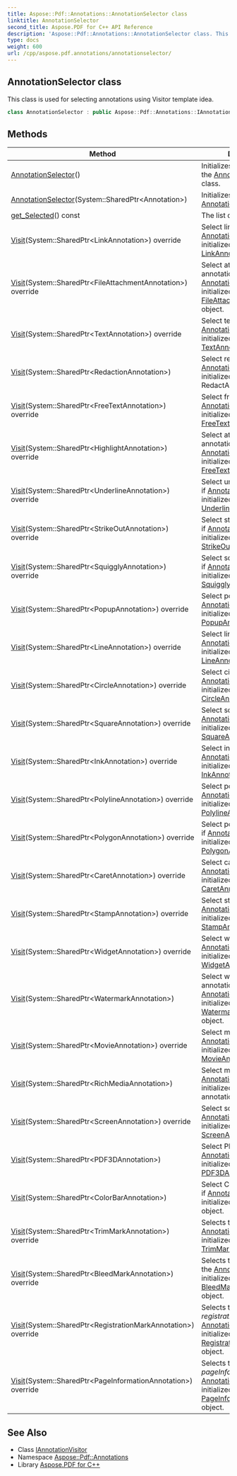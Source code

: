 ```yaml
---
title: Aspose::Pdf::Annotations::AnnotationSelector class
linktitle: AnnotationSelector
second_title: Aspose.PDF for C++ API Reference
description: 'Aspose::Pdf::Annotations::AnnotationSelector class. This class is used for selecting annotations using Visitor template idea in C++.'
type: docs
weight: 600
url: /cpp/aspose.pdf.annotations/annotationselector/
---
```

## AnnotationSelector class


This class is used for selecting annotations using Visitor template idea.

```cpp
class AnnotationSelector : public Aspose::Pdf::Annotations::IAnnotationVisitor
```

## Methods

| Method | Description |
| --- | --- |
| [AnnotationSelector](./annotationselector/)() | Initializes new instance of the [AnnotationSelector](./) class. |
| [AnnotationSelector](./annotationselector/)(System::SharedPtr\<Annotation\>) | Initializes new [AnnotationSelector](./) object. |
| [get_Selected](./get_selected/)() const | The list of selected objects. |
| [Visit](./visit/)(System::SharedPtr\<LinkAnnotation\>) override | Select link annotation if [AnnotationSelector](./) was initialized with [LinkAnnotation](../linkannotation/) object. |
| [Visit](./visit/)(System::SharedPtr\<FileAttachmentAnnotation\>) override | Select attachment annotation if [AnnotationSelector](./) was initialized with [FileAttachmentAnnotation](../fileattachmentannotation/) object. |
| [Visit](./visit/)(System::SharedPtr\<TextAnnotation\>) override | Select text annotation if [AnnotationSelector](./) was initialized with [TextAnnotation](../textannotation/) object. |
| [Visit](./visit/)(System::SharedPtr\<RedactionAnnotation\>) | Select redact annotation if [AnnotationSelector](./) was initialized with RedactAnnotation object. |
| [Visit](./visit/)(System::SharedPtr\<FreeTextAnnotation\>) override | Select freetext annotation if [AnnotationSelector](./) was initialized with [FreeTextAnnotation](../freetextannotation/) object. |
| [Visit](./visit/)(System::SharedPtr\<HighlightAnnotation\>) override | Select attachment annotation if [AnnotationSelector](./) was initialized with [FreeTextAnnotation](../freetextannotation/) object. |
| [Visit](./visit/)(System::SharedPtr\<UnderlineAnnotation\>) override | Select underline annotation if [AnnotationSelector](./) was initialized with [UnderlineAnnotation](../underlineannotation/) object. |
| [Visit](./visit/)(System::SharedPtr\<StrikeOutAnnotation\>) override | Select strikeOut annotation if [AnnotationSelector](./) was initialized with [StrikeOutAnnotation](../strikeoutannotation/) object. |
| [Visit](./visit/)(System::SharedPtr\<SquigglyAnnotation\>) override | Select squiggly annotation if [AnnotationSelector](./) was initialized with [SquigglyAnnotation](../squigglyannotation/) object. |
| [Visit](./visit/)(System::SharedPtr\<PopupAnnotation\>) override | Select popup annotation if [AnnotationSelector](./) was initialized with [PopupAnnotation](../popupannotation/) object. |
| [Visit](./visit/)(System::SharedPtr\<LineAnnotation\>) override | Select line annotation if [AnnotationSelector](./) was initialized with [LineAnnotation](../lineannotation/) object. |
| [Visit](./visit/)(System::SharedPtr\<CircleAnnotation\>) override | Select circle annotation if [AnnotationSelector](./) was initialized with [CircleAnnotation](../circleannotation/) object. |
| [Visit](./visit/)(System::SharedPtr\<SquareAnnotation\>) override | Select square annotation if [AnnotationSelector](./) was initialized with [SquareAnnotation](../squareannotation/) object. |
| [Visit](./visit/)(System::SharedPtr\<InkAnnotation\>) override | Select ink annotation if [AnnotationSelector](./) was initialized with [InkAnnotation](../inkannotation/) object. |
| [Visit](./visit/)(System::SharedPtr\<PolylineAnnotation\>) override | Select polyline annotation if [AnnotationSelector](./) was initialized with [PolylineAnnotation](../polylineannotation/) object. |
| [Visit](./visit/)(System::SharedPtr\<PolygonAnnotation\>) override | Select polygon annotation if [AnnotationSelector](./) was initialized with [PolygonAnnotation](../polygonannotation/) object. |
| [Visit](./visit/)(System::SharedPtr\<CaretAnnotation\>) override | Select caret annotation if [AnnotationSelector](./) was initialized with [CaretAnnotation](../caretannotation/) object. |
| [Visit](./visit/)(System::SharedPtr\<StampAnnotation\>) override | Select stamp annotation if [AnnotationSelector](./) was initialized with [StampAnnotation](../stampannotation/) object. |
| [Visit](./visit/)(System::SharedPtr\<WidgetAnnotation\>) override | Select widget annotation if [AnnotationSelector](./) was initialized with [WidgetAnnotation](../widgetannotation/) object. |
| [Visit](./visit/)(System::SharedPtr\<WatermarkAnnotation\>) | Select watermark annotation if [AnnotationSelector](./) was initialized with [WatermarkAnnotation](../watermarkannotation/) object. |
| [Visit](./visit/)(System::SharedPtr\<MovieAnnotation\>) override | Select movie annotation if [AnnotationSelector](./) was initialized with [MovieAnnotation](../movieannotation/) object. |
| [Visit](./visit/)(System::SharedPtr\<RichMediaAnnotation\>) | Select movie annotation if [AnnotationSelector](./) was initialized with RichMedia annotation object. |
| [Visit](./visit/)(System::SharedPtr\<ScreenAnnotation\>) override | Select screen annotation if [AnnotationSelector](./) was initialized with [ScreenAnnotation](../screenannotation/) object. |
| [Visit](./visit/)(System::SharedPtr\<PDF3DAnnotation\>) | Select PDF3D annotation if [AnnotationSelector](./) was initialized with [PDF3DAnnotation](../pdf3dannotation/) object. |
| [Visit](./visit/)(System::SharedPtr\<ColorBarAnnotation\>) | Select ColorBar annotation if [AnnotationSelector](./) was initialized with ColorBar object. |
| [Visit](./visit/)(System::SharedPtr\<TrimMarkAnnotation\>) override | Selects the *trimMark*  if the [AnnotationSelector](./) was initialized with a [TrimMarkAnnotation](../trimmarkannotation/) object. |
| [Visit](./visit/)(System::SharedPtr\<BleedMarkAnnotation\>) override | Selects the *bleedMark*  if the [AnnotationSelector](./) was initialized with a [BleedMarkAnnotation](../bleedmarkannotation/) object. |
| [Visit](./visit/)(System::SharedPtr\<RegistrationMarkAnnotation\>) override | Selects the *registrationMark*  if the [AnnotationSelector](./) was initialized with a [RegistrationMarkAnnotation](../registrationmarkannotation/) object. |
| [Visit](./visit/)(System::SharedPtr\<PageInformationAnnotation\>) override | Selects the *pageInformation*  if the [AnnotationSelector](./) was initialized with a [PageInformationAnnotation](../pageinformationannotation/) object. |
## See Also

* Class [IAnnotationVisitor](../iannotationvisitor/)
* Namespace [Aspose::Pdf::Annotations](../)
* Library [Aspose.PDF for C++](../../)
